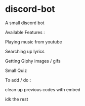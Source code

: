 # discord-bot
A small discord bot

Available Features :

Playing music from youtube

Searching up lyrics

Getting Giphy images / gifs

Small Quiz

To add / do :

clean up previous codes with embed 

idk the rest
